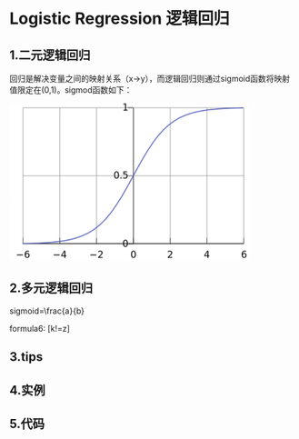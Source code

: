   
# Logistic Regression 逻辑回归
## 1.二元逻辑回归   
回归是解决变量之间的映射关系（x->y），而逻辑回归则通过sigmoid函数将映射值限定在(0,1)。sigmod函数如下：  

![sigmoid](./sigmod.png "sigmoid") 
 
 

 
 
 
## 2.多元逻辑回归  
<script type="text/javascript" async src="https://cdn.mathjax.org/mathjax/latest/MathJax.js?config=TeX-MML-AM_CHTML"></script>
 
sigmoid=\frac{a}{b}

formula6: \[k!=z\] 
## 3.tips  

## 4.实例 
 
## 5.代码